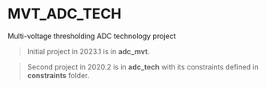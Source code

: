 # MVT_ADC_TECH
Multi-voltage thresholding ADC technology project 

> Initial project in 2023.1 is in **adc_mvt**. 

> Second project in 2020.2 is in **adc_tech** with its constraints defined in **constraints** folder.
